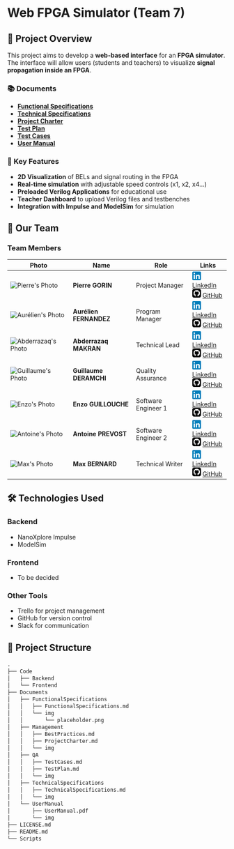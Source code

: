 # Web FPGA Simulator (Team 7)

## 🚀 Project Overview
This project aims to develop a **web-based interface** for an **FPGA simulator**. The interface will allow users (students and teachers) to visualize **signal propagation inside an FPGA**. 

### 📚 Documents
- **[Functional Specifications](Documents/FunctionalSpecifications/FunctionalSpecifications.md)**
- **[Technical Specifications](Documents/TechnicalSpecifications/TechnicalSpecifications.md)**
- **[Project Charter](Documents/Management/ProjectCharter.md)**
- **[Test Plan](Documents/QA/TestPlan.md)**
- **[Test Cases](Documents/QA/TestCases.md)**
- **[User Manual](Documents/UserManual/UserManual/User%20Manual.pdf)**

### 🔹 Key Features
- **2D Visualization** of BELs and signal routing in the FPGA
- **Real-time simulation** with adjustable speed controls (x1, x2, x4…)
- **Preloaded Verilog Applications** for educational use
- **Teacher Dashboard** to upload Verilog files and testbenches
- **Integration with Impulse and ModelSim** for simulation

## 👤 Our Team

### **Team Members**

| Photo                                                                  | Name                   | Role                | Links                                                                                                                                                                                                                                           |
| ---------------------------------------------------------------------- | ---------------------- | ------------------- | ----------------------------------------------------------------------------------------------------------------------------------------------------------------------------------------------------------------------------------------------- |
| ![Pierre's Photo](https://github.com/Pierre2103.png?size=100)          | **Pierre GORIN**       | Project Manager     | <img src="Documents/Management/img/icons/linkedin.svg" width="20px"> [LinkedIn](https://www.linkedin.com/in/pierre-gorin-61a784221/) <br> <img src="Documents/Management/img/icons/github.svg" width="20px"> [GitHub](https://github.com/Pierre2103) |
| ![Aurélien's Photo](https://github.com/aurelienfernandez.png?size=100) | **Aurélien FERNANDEZ** | Program Manager     | <img src="Documents/Management/img/icons/linkedin.svg" width="20px"> [LinkedIn](https://www.linkedin.com/in/aur%C3%A9lien-fernandez-4971201b8/) <br> <img src="Documents/Management/img/icons/github.svg" width="20px"> [GitHub](https://github.com/aurelienfernandez) |
| ![Abderrazaq's Photo](https://github.com/Amakran2003.png?size=100)     | **Abderrazaq MAKRAN**  | Technical Lead      | <img src="Documents/Management/img/icons/linkedin.svg" width="20px"> [LinkedIn](https://www.linkedin.com/in/abderrazaq-makran/) <br> <img src="Documents/Management/img/icons/github.svg" width="20px"> [GitHub](https://github.com/Amakran2003) |
| ![Guillaume's Photo](https://github.com/Guillaume18100.png?size=100)   | **Guillaume DERAMCHI** | Quality Assurance   | <img src="Documents/Management/img/icons/linkedin.svg" width="20px"> [LinkedIn](https://www.linkedin.com/in/guillaume-deramchi/) <br> <img src="Documents/Management/img/icons/github.svg" width="20px"> [GitHub](https://github.com/Guillaume18100) |
| ![Enzo's Photo](https://github.com/EnzoGuillouche.png?size=100)        | **Enzo GUILLOUCHE**    | Software Engineer 1 | <img src="Documents/Management/img/icons/linkedin.svg" width="20px"> [LinkedIn](https://www.linkedin.com/in/enzoguillouche/) <br> <img src="Documents/Management/img/icons/github.svg" width="20px"> [GitHub](https://github.com/EnzoGuillouche) |
| ![Antoine's Photo](https://github.com/TechXplorerFR.png?size=100)      | **Antoine PREVOST**    | Software Engineer 2 | <img src="Documents/Management/img/icons/linkedin.svg" width="20px"> [LinkedIn](https://www.linkedin.com/in/antoine-prevost-dev/) <br> <img src="Documents/Management/img/icons/github.svg" width="20px"> [GitHub](https://github.com/TechXplorerFR) |
| ![Max's Photo](https://github.com/maxbernard3.png?size=100)            | **Max BERNARD**        | Technical Writer    | <img src="Documents/Management/img/icons/linkedin.svg" width="20px"> [LinkedIn](https://www.linkedin.com/in/max-bernard-b77680210/) <br> <img src="Documents/Management/img/icons/github.svg" width="20px"> [GitHub](https://github.com/maxbernard3) |

## 🛠 Technologies Used
### **Backend**
- NanoXplore Impulse
- ModelSim

### **Frontend**
- To be decided

### **Other Tools**
- Trello for project management
- GitHub for version control
- Slack for communication

## 📂 Project Structure
```
.
├── Code
│   ├── Backend
│   └── Frontend
├── Documents
│   ├── FunctionalSpecifications
│   │   ├── FunctionalSpecifications.md
│   │   └── img
│   │       └── placeholder.png
│   ├── Management
│   │   ├── BestPractices.md
│   │   ├── ProjectCharter.md
│   │   └── img
│   ├── QA
│   │   ├── TestCases.md
│   │   ├── TestPlan.md
│   │   └── img
│   ├── TechnicalSpecifications
│   │   ├── TechnicalSpecifications.md
│   │   └── img
│   └── UserManual
│       ├── UserManual.pdf
│       └── img
├── LICENSE.md
├── README.md
└── Scripts
```
